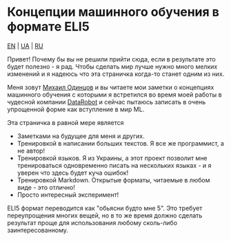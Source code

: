 # Концепции машинного обучения в формате ELI5

[EN](README.md) | [UA](README_ua.md) | [RU](README_ru.md)

Привет! Почему бы вы не решили прийти сюда, если в результате это будет полезно - я рад.
Чтобы сделать мир лучше нужно много мелких изменений и я надеюсь что эта страничка когда-то станет одним из них.

Меня зовут [Михаил Одинцов](https://www.linkedin.com/in/mihailodintsov/) и вы читаете мои заметки о концепциях
машинного обучения с которыми я встретился во время моей работы в чудесной компании [DataRobot](https://www.datarobot.com)
и сейчас пытаюсь записать в очень упрощенной форме как вступление в мир ML.

Эта страничка в равной мере является
* Заметками на будущее для меня и других. 
* Тренировкой в написании больших текстов. Я все же программист, а не автор!
* Тренировкой языков. Я из Украины, а этот проект позволит мне тренироваться одновременно писать на нескольких языках - 
  и я уверен что здесь будет куча ошибок!
* Тренировкой Markdown. Открытые форматы, читаемые в любом виде - это отлично!
* Просто интересный эксперимент!

ELI5 формат переводится как "обьясни будто мне 5". Это требует переупрощения многих вещей, но в то же время должно
сделать результат проще для использования любому сколь-либо заинтересованному.